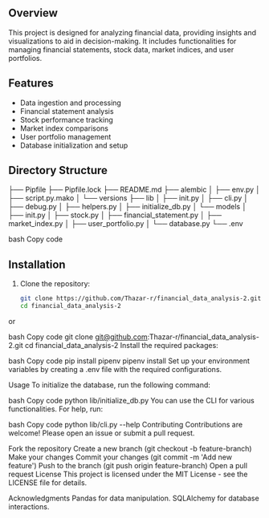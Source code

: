 ## Overview

This project is designed for analyzing financial data, providing insights and visualizations to aid in decision-making. It includes functionalities for managing financial statements, stock data, market indices, and user portfolios.

## Features

- Data ingestion and processing
- Financial statement analysis
- Stock performance tracking
- Market index comparisons
- User portfolio management
- Database initialization and setup

## Directory Structure

├── Pipfile ├── Pipfile.lock ├── README.md ├── alembic │ ├── env.py │ ├── script.py.mako │ └── versions ├── lib │ ├── init.py │ ├── cli.py │ ├── debug.py │ ├── helpers.py │ ├── initialize_db.py │ └── models │ ├── init.py │ ├── stock.py │ ├── financial_statement.py │ ├── market_index.py │ ├── user_portfolio.py │ └── database.py └── .env

bash
Copy code

## Installation

1. Clone the repository:

   ```bash
   git clone https://github.com/Thazar-r/financial_data_analysis-2.git
   cd financial_data_analysis-2
or

bash
Copy code
git clone git@github.com:Thazar-r/financial_data_analysis-2.git
cd financial_data_analysis-2
Install the required packages:

bash
Copy code
pip install pipenv
pipenv install
Set up your environment variables by creating a .env file with the required configurations.

Usage
To initialize the database, run the following command:

bash
Copy code
python lib/initialize_db.py
You can use the CLI for various functionalities. For help, run:

bash
Copy code
python lib/cli.py --help
Contributing
Contributions are welcome! Please open an issue or submit a pull request.

Fork the repository
Create a new branch (git checkout -b feature-branch)
Make your changes
Commit your changes (git commit -m 'Add new feature')
Push to the branch (git push origin feature-branch)
Open a pull request
License
This project is licensed under the MIT License - see the LICENSE file for details.

Acknowledgments
Pandas for data manipulation.
SQLAlchemy for database interactions.
